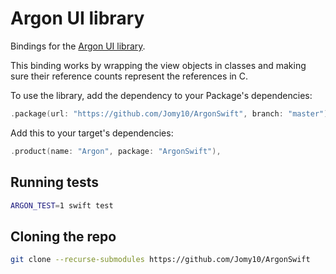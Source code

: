 # Argon UI library

Bindings for the [Argon UI library](https://github.com/jomy10/Argon).

This binding works by wrapping the view objects in classes and making sure their reference counts
represent the references in C.

To use the library, add the dependency to your Package's dependencies:
```swift
.package(url: "https://github.com/Jomy10/ArgonSwift", branch: "master"),
```

Add this to your target's dependencies:
```swift
.product(name: "Argon", package: "ArgonSwift"),
```

## Running tests

```sh
ARGON_TEST=1 swift test
```

## Cloning the repo
```sh
git clone --recurse-submodules https://github.com/Jomy10/ArgonSwift
```


